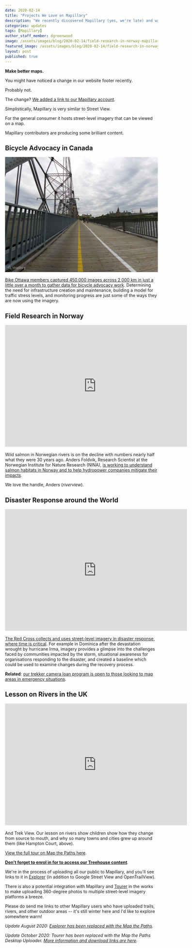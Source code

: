 ```yaml
---
date: 2020-02-14
title: "Projects We Love on Mapillary"
description: "We recently discovered Mapillary (yes, we're late) and wanted to share some the great things we've discovered on the platform."
categories: updates
tags: [Mapillary]
author_staff_member: dgreenwood
image: /assets/images/blog/2020-02-14/field-research-in-norway-mapillary-meta.jpg
featured_image: /assets/images/blog/2020-02-14/field-research-in-norway-mapillary-sm.jpg
layout: post
published: true
---
```


**Make better maps.**

You might have noticed a change in our website footer recently.

Probably not.

The change? [We added a link to our Mapillary account](https://www.mapillary.com/app/user/trekviewhq).

Simplistically, Mapillary is very similar to Street View.

For the general consumer it hosts street-level imagery that can be viewed on a map.

Mapillary contributors are producing some brilliant content.

## Bicycle Advocacy in Canada

<img class="img-fluid" src="/assets/images/blog/2020-02-14/canada.jpeg" alt="Bicycle Advocacy in Canada" title="Bicycle Advocacy in Canada" />

[Bike Ottawa members captured 450,000 images across 2,000 km in just a little over a month to gather data for bicycle advocacy work](https://blog.mapillary.com/update/2017/11/17/completing-the-map-for-bicycle-advocacy-in-ottawa.html). Determining the need for infrastructure creation and maintenance, building a model for traffic stress levels, and monitoring progress are just some of the ways they are now using the imagery.

## Field Research in Norway

<iframe width="600" height="400" allowfullscreen style="border-style:none;" src="https://www.trekview.org/trekviewer.htm#panorama=https://www.trekview.org/assets/images/blog/2020-02-14/norway.jpeg&amp;autoLoad=true"></iframe>

Wild salmon in Norwegian rivers is on the decline with numbers nearly half what they were 30 years ago. Anders Foldvik, Research Scientist at the Norwegian Institute for Nature Research (NINA), [is working to understand salmon habitats in Norway and to help hydropower companies mitigate their impacts](https://blog.mapillary.com/update/2020/01/02/innovative-uses-for-mapillary-in-field-research.html). 

We love the handle, Anders (_riverview_).

## Disaster Response around the World

<iframe width="600" height="400" allowfullscreen style="border-style:none;" src="https://www.trekview.org/trekviewer.htm#panorama=https://www.trekview.org/assets/images/blog/2020-02-14/dominica.jpeg&amp;autoLoad=true"></iframe>

[The Red Cross collects and uses street-level imagery in disaster response, where time is critical](https://blog.mapillary.com/update/2018/03/21/how-red-cross-uses-data-during-global-disasters.html). For example in Dominica after the devastation wrought by hurricane Irma, imagery provides a glimpse into the challenges faced by communities impacted by the storm, situational awareness for organisations responding to the disaster, and created a baseline which could be used to examine changes during the recovery process.

**Related**: [our trekker camera loan program is open to those looking to map areas in emergency situations](/blog/2020/2020-01-24-mapping-the-unmapped-using-360-degree-photos).

## Lesson on Rivers in the UK

<iframe width="600" height="400" allowfullscreen style="border-style:none;" src="https://www.trekview.org/trekviewer.htm#panorama=https://www.trekview.org/assets/images/blog/2020-02-14/river-thames-lesson.jpeg&amp;autoLoad=true"></iframe>

And Trek View. Our lesson on rivers show children show how they change from source to mouth, and why so many towns and cities grew up around them (like Hampton Court, above). 

[View the full tour on Map the Paths here](https://www.mapthepaths.com/tour/017fec4a-42f4-4339-b8a9-c1ca8c471509/detail).

[**Don't forget to enrol in for to access our Treehouse content**](https://treehouse.trekview.org).

We're in the process of uploading all our public to Mapillary, and you'll see links to it in [Explorer](https://explorer.trekview.org) (in addition to Google Street View and OpenTrailView).

There is also a potential integration with Mapillary and [Tourer](https://github.com/trek-view/tourer) in the works to make uploading 360-degree photos to multiple street-level imagery platforms a breeze.

Please do send me links to other Mapillary users who have uploaded trails, rivers, and other outdoor areas -- it's still winter here and I'd like to explore somewhere warm!

_Update August 2020: [Explorer has been replaced with the Map the Paths](https://www.mapthepaths.com)._

_Update October 2020: Tourer has been replaced with the Map the Paths Desktop Uploader. [More information and download links are here](/blog/2020/map-the-paths-desktop-uploader)._